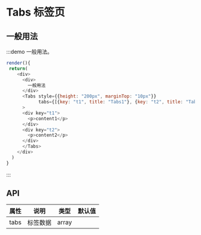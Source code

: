 # Tabs 标签页


## 一般用法

:::demo 一般用法。
```js
render(){
 return(
    <div>
      <div>
        一般用法
      </div>
      <Tabs style={{height: "200px", marginTop: "10px"}}
            tabs={[{key: "t1", title: "Tabs1"}, {key: "t2", title: "Tabs2"}]}
      >
      <div key="t1">
        <p>content1</p>
      </div>
      <div key="t2">
        <p>content2</p>
      </div>
      </Tabs>
    </div>
  )
}
```

:::


## API

| 属性 | 说明         | 类型                                            | 默认值    |
|----|-----|------|------
| tabs   | 标签数据   | array |   |

